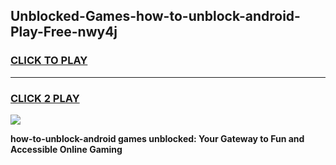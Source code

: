 
## Unblocked-Games-how-to-unblock-android-Play-Free-nwy4j
<h3>
<a href="https://premium76.site?title=how-to-unblock-android&ref=21A">CLICK TO PLAY</a></h3>
<hr>

<h3>
<a href="https://premium76.site?title=how-to-unblock-android&ref=21A">CLICK 2 PLAY</a>
  
</h3>

<a href="https://premium76.site?title=how-to-unblock-android&ref=21A"><img src="https://clearcache.store/games.png"></a>


**how-to-unblock-android games unblocked: Your Gateway to Fun and Accessible Online Gaming**
